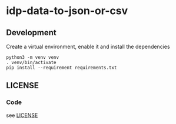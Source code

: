 # idp-data-to-json-or-csv

## Development

Create a virtual environment, enable it and install the dependencies
```shell
python3 -m venv venv
. venv/bin/activate
pip install --requirement requirements.txt
```

## LICENSE

### Code

see [LICENSE](LICENSE)
